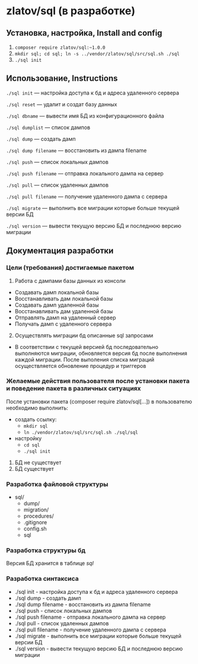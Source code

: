 # zlatov/sql (в разработке)


## Установка, настройка, Install and config

1. `composer require zlatov/sql:~1.0.0`
2. `mkdir sql; cd sql; ln -s ../vendor/zlatov/sql/src/sql.sh ./sql`
3. `./sql init`

## Использование, Instructions

`./sql init` — настройка доступа к бд и адреса удаленного сервера

`./sql reset` — удалит и создат базу данных

`./sql dbname` — вывести имя БД из конфигурационного файла

`./sql dumplist` — список дампов

`./sql dump` — создать дамп

`./sql dump filename` — восстановить из дампа filename

`./sql push` — список локальных дампов

`./sql push filename` — отправка локального дампа на сервер

`./sql pull` — список удаленных дампов

`./sql pull filename` — получение удаленного дампа с сервера

`./sql migrate` — выполнить все миграции которые больше текущей версии БД

`./sql version` — вывести текущую версию БД и последнюю версию миграции

## Документация разработки

### Цели (требования) достигаемые пакетом

1. Работа с дампами базы данных из консоли

  - Создавать дамп локальной базы
  - Восстанавливать дам локальной базы
  - Создавать дамп удаленной базы
  - Восстанавливать дам удаленной базы
  - Отправлять дамп на удаленный сервер
  - Получать дамп с удаленного сервера

2. Осуществлять миграции бд описанные sql запросами

  - В соответствии с текущей версией бд последовательно выполняются миграции, обновляется версия бд после выполнения каждой миграции. После выполения списка миграций осуществляется обновление процедур и триггеров

### Желаемые действия пользователя после установки пакета и поведение пакета в различных ситуациях

После установки пакета (composer require zlatov/sql[...]) в пользователю необходимо выполнить:
  - создать ссылку:
    - <code>mkdir sql</code>
    - <code>ln ./vendor/zlatov/sql/src/sql.sh ./sql/sql</code>
  - настройку
    - <code>cd sql</code>
    - <code>./sql init</code>

1. БД не существует
2. БД существует

### Разработка файловой структуры
- sql/
  - dump/
  - migration/
  - procedures/
  - .gitignore
  - config.sh
  - sql

### Разработка структуры бд

Версия БД хранится в таблице <var>sql</var>

### Разработка синтаксиса

- ./sql init
\- настройка доступа к бд и адреса удаленного сервера
- ./sql dump
\- создать дамп
- ./sql dump filename
\- восстановить из дампа filename
- ./sql push
\- список локальных дампов
- ./sql push filename
\- отправка локального дампа на сервер
- ./sql pull
\- список удаленных дампов
- ./sql pull filename
\- получение удаленного дампа с сервера
- ./sql migrate
\- выполнить все миграции которые больше текущей версии БД
- ./sql version
\- вывести текущую версию БД и последнюю версию миграции

